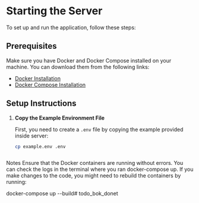 # Starting the Server

To set up and run the application, follow these steps:

## Prerequisites

Make sure you have Docker and Docker Compose installed on your machine. You can download them from the following links:

- [Docker Installation](https://docs.docker.com/get-docker/)
- [Docker Compose Installation](https://docs.docker.com/compose/install/)

## Setup Instructions

1. **Copy the Example Environment File**

   First, you need to create a `.env` file by copying the example provided inside server:

   ```bash
   cp example.env .env



Notes
Ensure that the Docker containers are running without errors. You can check the logs in the terminal where you ran docker-compose up.
If you make changes to the code, you might need to rebuild the containers by running:


docker-compose up --build# todo_bok_donet
